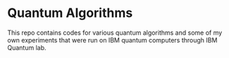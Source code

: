 # Quantum Algorithms
This repo contains codes for various quantum algorithms and some of my own experiments that were run on IBM quantum computers through IBM Quantum lab.
